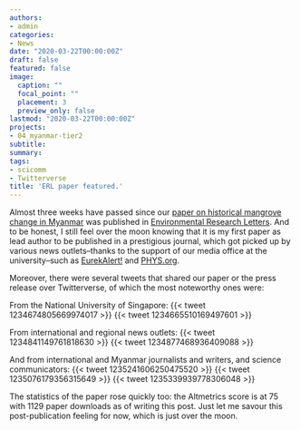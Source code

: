```yaml
---
authors:
- admin
categories:
- News
date: "2020-03-22T00:00:00Z"
draft: false
featured: false
image:
  caption: ""
  focal_point: ""
  placement: 3
  preview_only: false
lastmod: "2020-03-22T00:00:00Z"
projects:
- 04_myanmar-tier2
subtitle:
summary:
tags:
- scicomm
- Twitterverse
title: 'ERL paper featured.'
---
```

Almost three weeks have passed since our [paper on historical mangrove change in Myanmar](https://iopscience.iop.org/article/10.1088/1748-9326/ab666d) was published in [Environmental Research Letters](https://iopscience.iop.org/journal/1748-9326). And to be honest, I still feel over the moon knowing that it is my first paper as lead author to be published in a prestigious journal, which got picked up by various news outlets–thanks to the support of our media office at the university–such as [EurekAlert!](https://www.eurekalert.org/pub_releases/2020-03/nuos-mt6030220.php) and [PHYS.org](https://phys.org/news/2020-03-myanmar-mangroves-deforested-years.html).

Moreover, there were several tweets that shared our paper or the press release over Twitterverse, of which the most noteworthy ones were:

From the National University of Singapore:
{{< tweet 1234674805669974017 >}}
{{< tweet 1234665510169497601 >}}

From international and regional news outlets:
{{< tweet 1234841149761818630 >}}
{{< tweet 1234877468936409088 >}}

And from international and Myanmar journalists and writers, and science communicators:
{{< tweet 1235241606250475520 >}}
{{< tweet 1235076179356315649 >}}
{{< tweet 1235339939778306048 >}}

The statistics of the paper rose quickly too: the Altmetrics score is at 75 with 1129 paper downloads as of writing this post. Just let me savour this post-publication feeling for now, which is just over the moon.